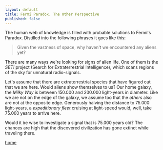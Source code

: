 ```yaml
---
layout: default
title: Fermi Paradox, The Other Perspective
published: false
---
```


The human web of knowledge is filled with probable solutions to Fermi's Paradox. Distilled into the following phrases it goes like this:

> Given the vastness of space, why haven't we encountered any aliens yet?

There are many ways we're looking for signs of alien life. One of them is the *SETI* project (Search for Extraterrestrial Intelligence), which scans regions of the sky for unnatural radio-signals.

Let's assume that there are extraterrestrial species that have figured out that we are here. Would aliens show themselves to us? Our home galaxy, the *Milky Way* is between 150.000 and 200.000 light-years in diameter. Like we are not on the edge of the galaxy, we assume too that the *others* also are not at the opposite edge. Generously halving the distance to 75.000 light-years, a *expeditionary fleet* cruising at light-speed would, well, take 75.000 years to arrive here.

Would it be wise to investigate a signal that is 75.000 years old? The chances are high that the discovered civilization has gone extinct while traveling there.

[home](https://zackdev.github.io/)
